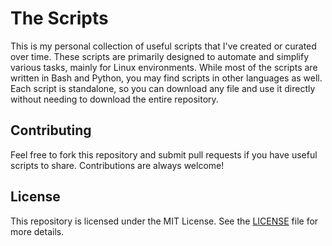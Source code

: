 # The Scripts

This is my personal collection of useful scripts that I've created or curated over time. These scripts are primarily designed to automate and simplify various tasks, mainly for Linux environments. While most of the scripts are written in Bash and Python, you may find scripts in other languages as well. Each script is standalone, so you can download any file and use it directly without needing to download the entire repository.

## Contributing

Feel free to fork this repository and submit pull requests if you have useful scripts to share. Contributions are always welcome!

## License

This repository is licensed under the MIT License. See the [LICENSE](LICENSE) file for more details.

